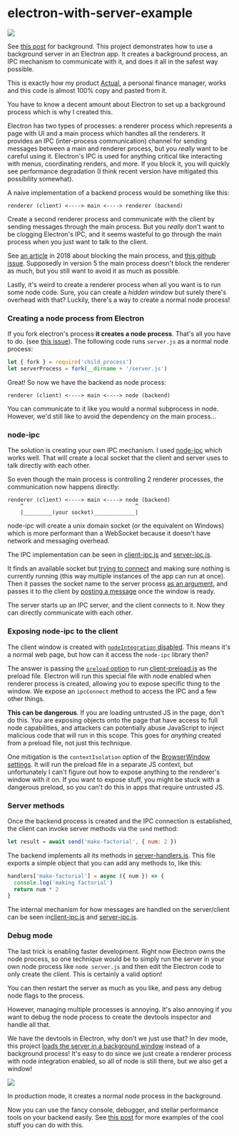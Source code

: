 # electron-with-server-example

![](http://jlongster.com/s/upload/ef77cefd-5ba9-47cd-9ddc-0c13af66a9d5.png)

See [this post]() for background. This project demonstrates how to use a background server in an Electron app. It creates a background process, an IPC mechanism to communicate with it, and does it all in the safest way possible.

This is exactly how my product [Actual](https://actualbudget.com/), a personal finance manager, works and this code is almost 100% copy and pasted from it.

You have to know a decent amount about Electron to set up a background process which is why I created this.

Electron has two types of processes: a renderer process which represents a page with UI and a main process which handles all the renderers. It provides an IPC (inter-process communication) channel for sending messages between a main and renderer process, but you *really* want to be careful using it. Electron's IPC is used for anything critical like interacting with menus, coordinating renders, and more. If you block it, you will quickly see performance degradation (I think recent version have mitigated this possibility somewhat).

A naive implementation of a backend process would be something like this:

```
renderer (client) <----> main <----> renderer (backend)
```

Create a second renderer process and communicate with the client by sending messages through the main process. But you *really* don't want to be clogging Electron's IPC, and it seems wasteful to go through the main process when you just want to talk to the client.

See [an article](https://medium.com/actualbudget/the-horror-of-blocking-electrons-main-process-351bf11a763c) in 2018 about blocking the main process, and [this github issue](https://github.com/electron/electron/issues/12098). Supposedly in version 5 the main process doesn't block the renderer as much, but you still want to avoid it as much as possible.

Lastly, it's weird to create a renderer process when all you want is to run some node code. Sure, you can create a *hidden window* but surely there's overhead with that? Luckily, there's a way to create a normal node process!

### Creating a node process from Electron

If you fork electron's process **it creates a node process**. That's all you have to do. (see [this issue](https://github.com/electron/electron/issues/6656)). The following code runs `server.js` as a normal node process:

```js
let { fork } = require('child_process')
let serverProcess = fork(__dirname + '/server.js')
```

Great! So now we have the backend as node process:

```
renderer (client) <----> main <----> node (backend)
```

You can communicate to it like you would a normal subprocess in node. However, we'd still like to avoid the dependency on the main process...

### node-ipc

The solution is creating your own IPC mechanism. I used [node-ipc](https://www.npmjs.com/package/node-ipc) which works well. That will create a local socket that the client and server uses to talk directly with each other.

So even though the main process is controlling 2 renderer processes, the communication now happens directly:

```
renderer (client) <----> main <----> node (backend)
    ^                                   ^
    |_________(your socket)_____________|
```

node-ipc will create a unix domain socket (or the equivalent on Windows) which is more performant than a WebSocket because it doesn't have network and messaging overhead.

The IPC implementation can be seen in [client-ipc.js](https://github.com/jlongster/electron-with-server-example/blob/master/client-ipc.js) and [server-ipc.js](https://github.com/jlongster/electron-with-server-example/blob/master/server-ipc.js).

It finds an available socket but [trying to connect](https://github.com/jlongster/electron-with-server-example/blob/master/find-open-socket.js) and making sure nothing is currently running (this way multiple instances of the app can run at once). Then it passes the socket name to the server process [as an argument](https://github.com/jlongster/electron-with-server-example/blob/ce2905cb9f018a81db83db193dbd7fd24fb77390/index.js#L54), and passes it to the client by [posting a message](https://github.com/jlongster/electron-with-server-example/blob/ce2905cb9f018a81db83db193dbd7fd24fb77390/index.js#L44) once the window is ready.

The server starts up an IPC server, and the client connects to it. Now they can directly communicate with each other.

### Exposing node-ipc to the client

The client window is created with [`nodeIntegration` disabled](https://github.com/jlongster/electron-with-server-example/blob/ce2905cb9f018a81db83db193dbd7fd24fb77390/index.js#L16). This means it's a normal web page, but how can it access the `node-ipc` library then?

The answer is passing the [`preload` option](https://github.com/jlongster/electron-with-server-example/blob/ce2905cb9f018a81db83db193dbd7fd24fb77390/index.js#L17) to run [client-preload.js](https://github.com/jlongster/electron-with-server-example/blob/ce2905cb9f018a81db83db193dbd7fd24fb77390/client-preload.js) as the preload file. Electron will run this special file with node enabled when renderer process is created, allowing you to expose specific thing to the window. We expose an `ipcConnect` method to access the IPC and a few other things.

**This can be dangerous**. If you are loading untrusted JS in the page, don't do this. You are exposing objects onto the page that have access to full node capabilities, and attackers can potentially abuse JavaScript to inject malicious code that will run in this scope. This goes for *anything* created from a preload file, not just this technique.

One mitigation is the `contextIsolation` option of the [BrowserWindow settings](https://electronjs.org/docs/api/browser-window#new-browserwindowoptions). It will run the preload file in a separate JS context, but unfortunately I can't figure out how to expose anything to the renderer's window with it on. If you want to expose stuff, you might be stuck with a dangerous preload, so you can't do this in apps that require untrusted JS.

### Server methods

Once the backend process is created and the IPC connection is established, the client can invoke server methods via the `send` method:

```js
let result = await send('make-factorial', { num: 2 })
```

The backend implements all its methods in [server-handlers.js](https://github.com/jlongster/electron-with-server-example/blob/ce2905cb9f018a81db83db193dbd7fd24fb77390/server-handlers.js). This file exports a simple object that you can add any methods to, like this:

```js
handlers['make-factorial'] = async ({ num }) => {
  console.log('making factorial')
  return num * 2
}
```

The internal mechanism for how messages are handled on the server/client can be seen in[client-ipc.js](https://github.com/jlongster/electron-with-server-example/blob/master/client-ipc.js) and [server-ipc.js](https://github.com/jlongster/electron-with-server-example/blob/master/server-ipc.js).

### Debug mode

The last trick is enabling faster development. Right now Electron owns the node process, so one technique would be to simply run the server in your own node process like `node server.js` and then edit the Electron code to only create the client. This is certainly a valid option!

You can then restart the server as much as you like, and pass any debug node flags to the process.

However, managing multiple processes is annoying. It's also annoying if you want to debug the node process to create the devtools inspector and handle all that.

We have the devtools in Electron, why don't we just use that? In dev mode, this project [loads the server in a background window](https://github.com/jlongster/electron-with-server-example/blob/ce2905cb9f018a81db83db193dbd7fd24fb77390/index.js#L67-L71) instead of a background process! It's easy to do since we just create a renderer process with node integration enabled, so all of node is still there, but we also get a window!

![](http://jlongster.com/s/upload/10fe1c47-44c1-4f5f-bb27-9b1223dba44d.png)

In production mode, it creates a normal node process in the background.

Now you can use the fancy console, debugger, and stellar performance
tools on your backend easily. See [this post]() for more examples of
the cool stuff you can do with this.
